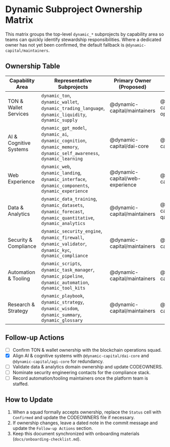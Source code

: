 # Dynamic Subproject Ownership Matrix

This matrix groups the top-level `dynamic_*` subprojects by capability area so
teams can quickly identify stewardship responsibilities. Where a dedicated owner
has not yet been confirmed, the default fallback is
`@dynamic-capital/maintainers`.

## Ownership Table

| Capability Area        | Representative Subprojects                                                                                             | Primary Owner (Proposed)        | Backup Owner                     | Status             |
| ---------------------- | ---------------------------------------------------------------------------------------------------------------------- | ------------------------------- | -------------------------------- | ------------------ |
| TON & Wallet Services  | `dynamic_ton`, `dynamic_wallet`, `dynamic_trading_language`, `dynamic_liquidity`, `dynamic_supply`                     | @dynamic-capital/maintainers    | @dynamic-capital/supabase-ops    | Needs confirmation |
| AI & Cognitive Systems | `dynamic_gpt_model`, `dynamic_ai`, `dynamic_cognition`, `dynamic_memory`, `dynamic_self_awareness`, `dynamic_learning` | @dynamic-capital/dai-core       | @dynamic-capital/agi-core        | Confirmed          |
| Web Experience         | `dynamic_web`, `dynamic_landing`, `dynamic_interface`, `dynamic_components`, `dynamic_experience`                      | @dynamic-capital/web-experience | @dynamic-capital/maintainers     | Confirmed          |
| Data & Analytics       | `dynamic_data_training`, `dynamic_datasets`, `dynamic_forecast`, `dynamic_quantitative`, `dynamic_analytics`           | @dynamic-capital/maintainers    | @dynamic-capital/intelligence-qa | Needs confirmation |
| Security & Compliance  | `dynamic_security_engine`, `dynamic_firewall`, `dynamic_validator`, `dynamic_kyc`, `dynamic_compliance`                | @dynamic-capital/maintainers    | @dynamic-capital/quality-ops     | Needs confirmation |
| Automation & Tooling   | `dynamic_scripts`, `dynamic_task_manager`, `dynamic_pipeline`, `dynamic_automation`, `dynamic_tool_kits`               | @dynamic-capital/maintainers    | @dynamic-capital/quality-ops     | Needs confirmation |
| Research & Strategy    | `dynamic_playbook`, `dynamic_strategy`, `dynamic_wisdom`, `dynamic_summary`, `dynamic_glossary`                        | @dynamic-capital/maintainers    | @dynamic-capital/maintainers     | Confirmed          |

## Follow-up Actions

- [ ] Confirm TON & wallet ownership with the blockchain operations squad.
- [x] Align AI & cognitive systems with `@dynamic-capital/dai-core` and
      `@dynamic-capital/agi-core` for redundancy.
- [ ] Validate data & analytics domain ownership and update CODEOWNERS.
- [ ] Nominate security engineering contacts for the compliance stack.
- [ ] Record automation/tooling maintainers once the platform team is staffed.

## How to Update

1. When a squad formally accepts ownership, replace the `Status` cell with
   `Confirmed` and update the CODEOWNERS file if necessary.
2. If ownership changes, leave a dated note in the commit message and update the
   `Follow-up Actions` section.
3. Keep this document synchronized with onboarding materials
   (`docs/onboarding-checklist.md`).
